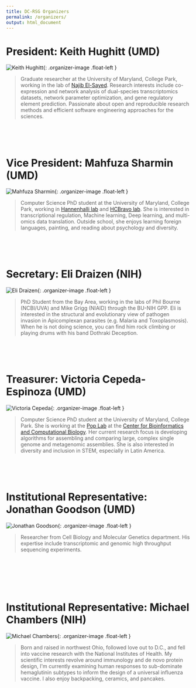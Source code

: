 ```yaml
---
title: DC-RSG Organizers
permalink: /organizers/
output: html_document
---
```


# President: Keith Hughitt (UMD)

![Keith Hughitt](../images/organizers/hughitt.jpg){: .organizer-image .float-left }


> Graduate researcher at the University of Maryland, College Park, working in the lab of [Najib El-Sayed](http://www.najibelsayed.org/research.aspx). Research interests include co-expression and network analysis of dual-species transcriptomics datasets, network parameter optimization, and gene regulatory element prediction. Passionate about open and reproducible research methods and efficient software engineering approaches for the sciences.

&nbsp;

&nbsp;
              
# Vice President: Mahfuza Sharmin (UMD)

![Mahfuza Sharmin](../images/organizers/sharmin.jpg){: .organizer-image .float-left }


> Computer Science PhD student at the University of Maryland, College Park, working in [Hannenhalli lab](http://www.cbcb.umd.edu/~sridhar/) and [HCBravo lab](http://www.hcbravo.org). She is interested in transcriptional regulation, Machine learning, Deep learning, and multi-omics data translation. Outside school, she enjoys learning foreign languages, painting, and reading about psychology and diversity.

&nbsp;

&nbsp;

# Secretary: Eli Draizen (NIH)

![Eli Draizen](../images/organizers/draizen.jpg){: .organizer-image .float-left }


> PhD Student from the Bay Area, working in the labs of Phil Bourne (NCBI/UVA) and Mike Grigg (NIAID) through the BU-NIH GPP. Eli is interested in the structural and evolutionary view of pathogen invasion in Apicomplexan parasites (e.g. Malaria and Toxoplasmosis). When he is not doing science, you can find him rock climbing or playing drums with his band Dothraki Deception.

&nbsp;

&nbsp;

# Treasurer: Victoria Cepeda-Espinoza (UMD)

![Victoria Cepeda](../images/organizers/vicky.jpg){: .organizer-image .float-left }


> Computer Science PhD student at the University of Maryland, College Park. She is working at the [Pop Lab](http://www.cbcb.umd.edu/~mpop/) at the [Center for Bioinformatics and Computational Biology](http://www.cbcb.umd.edu/). Her current research focus is developing algorithms for assembling and comparing large, complex single genome and metagenomic assemblies. She is also interested in diversity and inclusion in STEM, especially in Latin America.

&nbsp;

&nbsp;

# Institutional Representative: Jonathan Goodson (UMD)

![Jonathan Goodson](../images/organizers/jgoodson.jpg){: .organizer-image .float-left }


> Researcher from Cell Biology and Molecular Genetics department. His expertise include transcriptomic and genomic high throughput sequencing experiments.

&nbsp;

&nbsp;

&nbsp;

# Institutional Representative: Michael Chambers (NIH)

![Michael Chambers](../images/organizers/chambers.jpg){: .organizer-image .float-left }


> Born and raised in northwest Ohio, followed love out to D.C., and fell into vaccine research with the National Institutes of Health. My scientific interests revolve around immunology and de novo protein design, I'm currently examining human responses to sub-dominate hemaglutinin subtypes to inform the design of a universal influenza vaccine. I also enjoy backpacking, ceramics, and pancakes.

